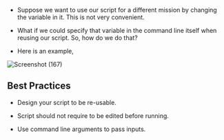 * Suppose we want to use our script for a different mission by changing the variable in it. This is not very convenient.

* What if we could specify that variable in the command line itself when reusing our script. So, how do we do that?

* Here is an example,

![Screenshot (167)](https://github.com/NavedtheDev/DevOps-Learnings/assets/98219227/f9d34425-4f10-42b3-94b6-ed387af49253)



## Best Practices ##

* Design your script to be re-usable.

* Script should not require to be edited before running.

* Use command line arguments to pass inputs.
